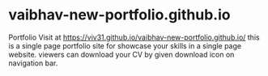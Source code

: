 # vaibhav-new-portfolio.github.io
Portfolio Visit at https://viv31.github.io/vaibhav-new-portfolio.github.io/
this is a single page portfolio site for showcase your skills in a single page website.
viewers can download your CV by given download icon on navigation bar.

